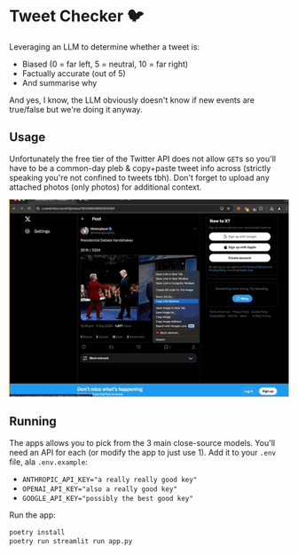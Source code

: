 # Tweet Checker 🐦

Leveraging an LLM to determine whether a tweet is:
- Biased (0 = far left, 5 = neutral, 10 = far right)
- Factually accurate (out of 5)
- And summarise why

And yes, I know, the LLM obviously doesn't know if new events are true/false but we're doing it anyway. 

## Usage

Unfortunately the free tier of the Twitter API does not allow `GET`s so you'll have to be a common-day pleb & copy+paste tweet info across (strictly speaking you're not confined to tweets tbh). Don't forget to upload any attached photos (only photos) for additional context. 

![demo](tweet_checker_demo_large.gif)

## Running

The apps allows you to pick from the 3 main close-source models. You'll need an API for each (or modify the app to just use 1). Add it to your `.env` file, ala `.env.example`:
- `ANTHROPIC_API_KEY="a really really good key"`
- `OPENAI_API_KEY="also a really good key"`
- `GOOGLE_API_KEY="possibly the best good key"`

Run the app:
```bash
poetry install
poetry run streamlit run app.py
```